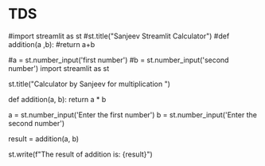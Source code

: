 # TDS
#import streamlit as st
#st.title("Sanjeev Streamlit Calculator")
#def addition(a ,b):
  #return a+b
  
#a = st.number_input('first number')
#b = st.number_input('second number')
import streamlit as st

st.title("Calculator by Sanjeev for multiplication ")

def addition(a, b):
    return a * b

a = st.number_input('Enter the first number')
b = st.number_input('Enter the second number')

result = addition(a, b)

st.write(f"The result of addition is: {result}")
